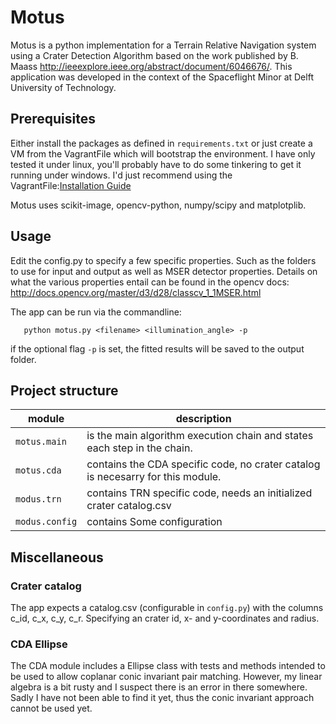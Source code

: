 # Motus
Motus is a python implementation for a Terrain Relative Navigation system using a Crater Detection Algorithm based on the work published by B. Maass http://ieeexplore.ieee.org/abstract/document/6046676/. This application was developed in the context of the Spaceflight Minor at Delft University of Technology. 

## Prerequisites
Either install the packages as defined in `requirements.txt` or just create a VM from the VagrantFile which will bootstrap the environment. I have only tested it under linux, you'll probably have to do some tinkering to get it running under windows. I'd just recommend using the VagrantFile:[Installation Guide](https://www.vagrantup.com/docs/installation/)

Motus uses scikit-image, opencv-python, numpy/scipy and matplotplib.

## Usage
Edit the config.py to specify a few specific properties. Such as the folders to use for input and output as well as MSER detector properties. Details on what the various properties entail can be found in the opencv docs: http://docs.opencv.org/master/d3/d28/classcv_1_1MSER.html
 
The app can be run via the commandline:

```
   python motus.py <filename> <illumination_angle> -p
```

if the optional flag `-p` is set, the fitted results will be saved to the output folder.

## Project structure
module | description 
--- | ---
`motus.main`  | is the main algorithm execution chain and states each step in the chain.
`motus.cda`   | contains the CDA specific code, no crater catalog is necesarry for this module.
`modus.trn`   | contains TRN specific code, needs an initialized crater catalog.csv
`modus.config`| contains Some configuration

## Miscellaneous

### Crater catalog
The app expects a catalog.csv (configurable in `config.py`) with the columns c_id, c_x, c_y, c_r. Specifying an crater id, x- and y-coordinates and radius.

### CDA Ellipse
The CDA module includes a Ellipse class with tests and methods intended to be used to allow coplanar conic invariant pair matching. However, my linear algebra is a bit rusty and I suspect there is an error in there somewhere. Sadly I have not been able to find it yet, thus the conic invariant approach cannot be used yet.